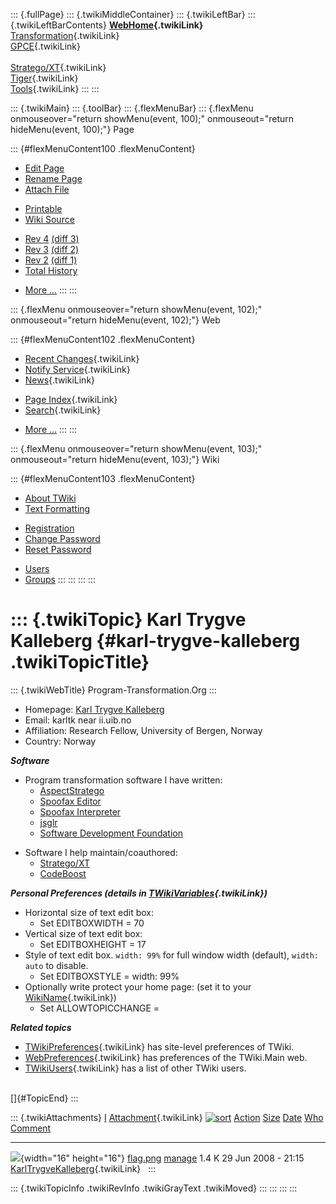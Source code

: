 ::: {.fullPage}
::: {.twikiMiddleContainer}
::: {.twikiLeftBar}
::: {.twikiLeftBarContents}
**[WebHome](WebHome){.twikiLink}**\
[Transformation](../Transform/WebHome){.twikiLink}\
[GPCE](../Gpce/WebHome){.twikiLink}\
\
[Stratego/XT](../Stratego/WebHome){.twikiLink}\
[Tiger](../Tiger/WebHome){.twikiLink}\
[Tools](../Tools/WebHome){.twikiLink}
:::
:::

::: {.twikiMain}
::: {.toolBar}
::: {.flexMenuBar}
::: {.flexMenu onmouseover="return showMenu(event, 100);" onmouseout="return hideMenu(event, 100);"}
Page

::: {#flexMenuContent100 .flexMenuContent}
-   [Edit
    Page](http://www.program-transformation.org/edit/Main/KarlTrygveKalleberg?t=1536825510)
-   [Rename
    Page](http://www.program-transformation.org/rename/Main/KarlTrygveKalleberg)
-   [Attach
    File](http://www.program-transformation.org/attach/Main/KarlTrygveKalleberg)

<!-- -->

-   [Printable](http://www.program-transformation.org/view/Main/KarlTrygveKalleberg?skin=print.pattern)
-   [Wiki
    Source](http://www.program-transformation.org/view/Main/KarlTrygveKalleberg?skin=text&raw=on&contenttype=text/plain)

<!-- -->

-   [Rev
    4](http://www.program-transformation.org/view/Main/KarlTrygveKalleberg?rev=1.4)
    [(diff 3)](http://www.program-transformation.org/rdiff/Main/KarlTrygveKalleberg?rev1=1.4&rev2=1.3)
-   [Rev
    3](http://www.program-transformation.org/view/Main/KarlTrygveKalleberg?rev=1.3)
    [(diff 2)](http://www.program-transformation.org/rdiff/Main/KarlTrygveKalleberg?rev1=1.3&rev2=1.2)
-   [Rev
    2](http://www.program-transformation.org/view/Main/KarlTrygveKalleberg?rev=1.2)
    [(diff 1)](http://www.program-transformation.org/rdiff/Main/KarlTrygveKalleberg?rev1=1.2&rev2=1.1)
-   [Total
    History](http://www.program-transformation.org/rdiff/Main/KarlTrygveKalleberg)

<!-- -->

-   [More
    \...](http://www.program-transformation.org/oops/Main/KarlTrygveKalleberg?template=oopsmore&param1=1.4&param2=1.4)
:::
:::

::: {.flexMenu onmouseover="return showMenu(event, 102);" onmouseout="return hideMenu(event, 102);"}
Web

::: {#flexMenuContent102 .flexMenuContent}
-   [Recent Changes](WebChanges){.twikiLink}
-   [Notify Service](WebNotify){.twikiLink}
-   [News](WebNews){.twikiLink}

<!-- -->

-   [Page Index](WebIndex){.twikiLink}
-   [Search](WebSearch){.twikiLink}

<!-- -->

-   [More
    \...](http://www.program-transformation.org/oops/Main/KarlTrygveKalleberg?template=oopsmore&param1=1.4&param2=1.4)
:::
:::

::: {.flexMenu onmouseover="return showMenu(event, 103);" onmouseout="return hideMenu(event, 103);"}
Wiki

::: {#flexMenuContent103 .flexMenuContent}
-   [About
    TWiki](http://www.program-transformation.org/view/TWiki/WebHome)
-   [Text
    Formatting](http://www.program-transformation.org/view/TWiki/TextFormattingRules)

<!-- -->

-   [Registration](http://www.program-transformation.org/view/TWiki/TWikiRegistration)
-   [Change
    Password](http://www.program-transformation.org/view/TWiki/ChangePassword)
-   [Reset
    Password](http://www.program-transformation.org/view/TWiki/ResetPassword)

<!-- -->

-   [Users](http://www.program-transformation.org/view/Main/TWikiUsers)
-   [Groups](http://www.program-transformation.org/view/Main/TWikiGroups)
:::
:::
:::
:::

::: {.twikiTopic}
Karl Trygve Kalleberg {#karl-trygve-kalleberg .twikiTopicTitle}
=====================

::: {.twikiWebTitle}
Program-Transformation.Org
:::

-   Homepage: [Karl Trygve Kalleberg](http://www.ii.uib.no/~karltk)
-   Email: karltk near ii.uib.no
-   Affiliation: Research Fellow, University of Bergen, Norway
-   Country: Norway

***Software***

-   Program transformation software I have written:
    -   [AspectStratego](http://www.ii.uib.no/~karltk/software/aspectstratego.html)
    -   [Spoofax
        Editor](http://www.ii.uib.no/~karltk/software/spoofax-editor.html)
    -   [Spoofax
        Interpreter](http://www.ii.uib.no/~karltk/software/spoofax-interpreter.html)
    -   [jsglr](http://www.ii.uib.no/~karltk/software/jsglr.html)
    -   [Software Development Foundation](http://sds.sf.net)

<!-- -->

-   Software I help maintain/coauthored:
    -   [Stratego/XT](http://www.stratego-language.org)
    -   [CodeBoost](http://www.codeboost.org)

***Personal Preferences (details in
[TWikiVariables](../TWiki/TWikiVariables){.twikiLink})***

-   Horizontal size of text edit box:
    -   Set EDITBOXWIDTH = 70
-   Vertical size of text edit box:
    -   Set EDITBOXHEIGHT = 17
-   Style of text edit box. `width: 99%` for full window width
    (default), `width: auto` to disable.
    -   Set EDITBOXSTYLE = width: 99%
-   Optionally write protect your home page: (set it to your
    [WikiName](../TWiki/WikiName){.twikiLink})
    -   Set ALLOWTOPICCHANGE =

***Related topics***

-   [TWikiPreferences](../TWiki/TWikiPreferences){.twikiLink} has
    site-level preferences of TWiki.
-   [WebPreferences](WebPreferences){.twikiLink} has preferences of the
    TWiki.Main web.
-   [TWikiUsers](TWikiUsers){.twikiLink} has a list of other TWiki
    users.

\
[]{#TopicEnd}
:::

::: {.twikiAttachments}
  [I](KarlTrygveKalleberg@sortcol=0&table=1&up=0#sorted_table "Sort by this column")   [Attachment](../TWiki/FileAttachment){.twikiLink} [![sort](../pub/TWiki/TablePlugin/diamond.gif)](KarlTrygveKalleberg@sortcol=1&table=1&up=0#sorted_table "Sort by this column")   [Action](KarlTrygveKalleberg@sortcol=2&table=1&up=0#sorted_table "Sort by this column")                                                                               [Size](KarlTrygveKalleberg@sortcol=3&table=1&up=0#sorted_table "Sort by this column") [Date](KarlTrygveKalleberg@sortcol=4&table=1&up=0#sorted_table "Sort by this column")   [Who](KarlTrygveKalleberg@sortcol=5&table=1&up=0#sorted_table "Sort by this column")   [Comment](KarlTrygveKalleberg@sortcol=6&table=1&up=0#sorted_table "Sort by this column")
  ------------------------------------------------------------------------------------ ---------------------------------------------------------------------------------------------------------------------------------------------------------------------------------- ------------------------------------------------------------------------------------------------------------------------------------------------------------------- --------------------------------------------------------------------------------------- --------------------------------------------------------------------------------------- -------------------------------------------------------------------------------------- ------------------------------------------------------------------------------------------
  ![](../pub/icn/else.gif){width="16" height="16"}                                     [flag.png](../pub/Main/KarlTrygveKalleberg/flag.png)                                                                                                                               [manage](http://www.program-transformation.org/attach/Main/KarlTrygveKalleberg?filename=flag.png&revInfo=1 "change, update, previous revisions, move, delete...")                                                                                     1.4 K 29 Jun 2008 - 21:15                                                                     [KarlTrygveKalleberg](KarlTrygveKalleberg){.twikiLink}                                  
:::

::: {.twikiTopicInfo .twikiRevInfo .twikiGrayText .twikiMoved}
:::
:::
:::
:::
